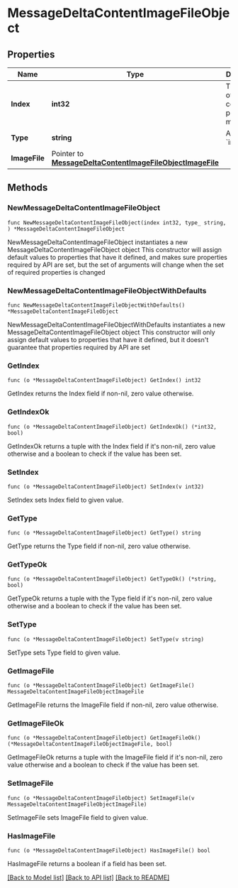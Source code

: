 # MessageDeltaContentImageFileObject

## Properties

Name | Type | Description | Notes
------------ | ------------- | ------------- | -------------
**Index** | **int32** | The index of the content part in the message. | 
**Type** | **string** | Always &#x60;image_file&#x60;. | 
**ImageFile** | Pointer to [**MessageDeltaContentImageFileObjectImageFile**](MessageDeltaContentImageFileObjectImageFile.md) |  | [optional] 

## Methods

### NewMessageDeltaContentImageFileObject

`func NewMessageDeltaContentImageFileObject(index int32, type_ string, ) *MessageDeltaContentImageFileObject`

NewMessageDeltaContentImageFileObject instantiates a new MessageDeltaContentImageFileObject object
This constructor will assign default values to properties that have it defined,
and makes sure properties required by API are set, but the set of arguments
will change when the set of required properties is changed

### NewMessageDeltaContentImageFileObjectWithDefaults

`func NewMessageDeltaContentImageFileObjectWithDefaults() *MessageDeltaContentImageFileObject`

NewMessageDeltaContentImageFileObjectWithDefaults instantiates a new MessageDeltaContentImageFileObject object
This constructor will only assign default values to properties that have it defined,
but it doesn't guarantee that properties required by API are set

### GetIndex

`func (o *MessageDeltaContentImageFileObject) GetIndex() int32`

GetIndex returns the Index field if non-nil, zero value otherwise.

### GetIndexOk

`func (o *MessageDeltaContentImageFileObject) GetIndexOk() (*int32, bool)`

GetIndexOk returns a tuple with the Index field if it's non-nil, zero value otherwise
and a boolean to check if the value has been set.

### SetIndex

`func (o *MessageDeltaContentImageFileObject) SetIndex(v int32)`

SetIndex sets Index field to given value.


### GetType

`func (o *MessageDeltaContentImageFileObject) GetType() string`

GetType returns the Type field if non-nil, zero value otherwise.

### GetTypeOk

`func (o *MessageDeltaContentImageFileObject) GetTypeOk() (*string, bool)`

GetTypeOk returns a tuple with the Type field if it's non-nil, zero value otherwise
and a boolean to check if the value has been set.

### SetType

`func (o *MessageDeltaContentImageFileObject) SetType(v string)`

SetType sets Type field to given value.


### GetImageFile

`func (o *MessageDeltaContentImageFileObject) GetImageFile() MessageDeltaContentImageFileObjectImageFile`

GetImageFile returns the ImageFile field if non-nil, zero value otherwise.

### GetImageFileOk

`func (o *MessageDeltaContentImageFileObject) GetImageFileOk() (*MessageDeltaContentImageFileObjectImageFile, bool)`

GetImageFileOk returns a tuple with the ImageFile field if it's non-nil, zero value otherwise
and a boolean to check if the value has been set.

### SetImageFile

`func (o *MessageDeltaContentImageFileObject) SetImageFile(v MessageDeltaContentImageFileObjectImageFile)`

SetImageFile sets ImageFile field to given value.

### HasImageFile

`func (o *MessageDeltaContentImageFileObject) HasImageFile() bool`

HasImageFile returns a boolean if a field has been set.


[[Back to Model list]](../README.md#documentation-for-models) [[Back to API list]](../README.md#documentation-for-api-endpoints) [[Back to README]](../README.md)


